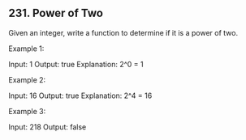 ## 231. Power of Two

Given an integer, write a function to determine if it is a power of two.

Example 1:

Input: 1
Output: true 
Explanation: 2^0 = 1

Example 2:

Input: 16
Output: true
Explanation: 2^4 = 16

Example 3:

Input: 218
Output: false

